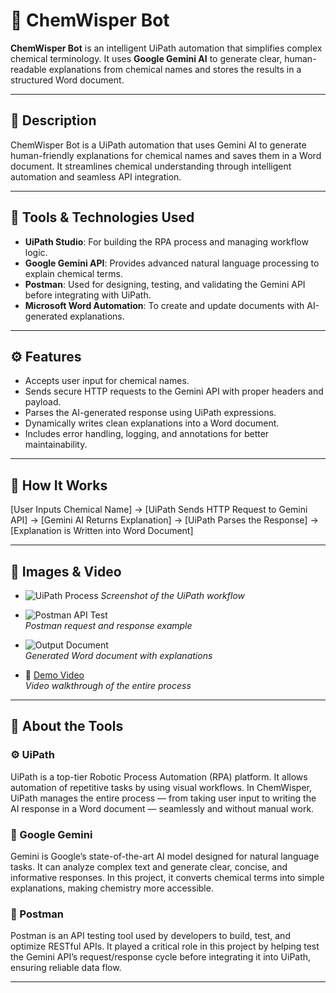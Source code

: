 # 🌟 ChemWisper Bot

**ChemWisper Bot** is an intelligent UiPath automation that simplifies complex chemical terminology. It uses **Google Gemini AI** to generate clear, human-readable explanations from chemical names and stores the results in a structured Word document.

---

## 🔬 Description

ChemWisper Bot is a UiPath automation that uses Gemini AI to generate human-friendly explanations for chemical names and saves them in a Word document. It streamlines chemical understanding through intelligent automation and seamless API integration.

---

## 🧰 Tools & Technologies Used

- **UiPath Studio**: For building the RPA process and managing workflow logic.  
- **Google Gemini API**: Provides advanced natural language processing to explain chemical terms.  
- **Postman**: Used for designing, testing, and validating the Gemini API before integrating with UiPath.  
- **Microsoft Word Automation**: To create and update documents with AI-generated explanations.

---

## ⚙️ Features

- Accepts user input for chemical names.  
- Sends secure HTTP requests to the Gemini API with proper headers and payload.  
- Parses the AI-generated response using UiPath expressions.  
- Dynamically writes clean explanations into a Word document.  
- Includes error handling, logging, and annotations for better maintainability.

---

## 🚀 How It Works

[User Inputs Chemical Name] -> [UiPath Sends HTTP Request to Gemini API] -> [Gemini AI Returns Explanation] -> [UiPath Parses the Response] -> [Explanation is Written into Word Document]


---

## 📸 Images & Video

- ![UiPath Process](Images/Main-Sequence.jpg)
  *Screenshot of the UiPath workflow*

- ![Postman API Test](images/postman-test.png)  
  *Postman request and response example*

- ![Output Document](images/output-document.png)  
  *Generated Word document with explanations*

- 🎥 [Demo Video](videos/chemwisper-demo.mp4)  
  *Video walkthrough of the entire process*

---

## 📘 About the Tools

### ⚙️ UiPath  
UiPath is a top-tier Robotic Process Automation (RPA) platform. It allows automation of repetitive tasks by using visual workflows. In ChemWisper, UiPath manages the entire process — from taking user input to writing the AI response in a Word document — seamlessly and without manual work.

### 🤖 Google Gemini  
Gemini is Google’s state-of-the-art AI model designed for natural language tasks. It can analyze complex text and generate clear, concise, and informative responses. In this project, it converts chemical terms into simple explanations, making chemistry more accessible.

### 🧪 Postman  
Postman is an API testing tool used by developers to build, test, and optimize RESTful APIs. It played a critical role in this project by helping test the Gemini API’s request/response cycle before integrating it into UiPath, ensuring reliable data flow.

---

